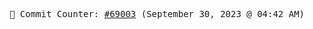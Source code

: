 <p align="center">
    <samp>
        📮 Commit Counter: <a href="https://github.com/Javascript-void0/Javascript-void0/commits/main">#69003</a> (September 30, 2023 @ 04:42 AM)
    </samp>
</p>